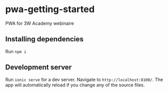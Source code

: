 # pwa-getting-started
PWA for 3W Academy webinaire

## Installing dependencies

Run `npm i`

## Development server

Run `ionic serve` for a dev server. Navigate to `http://localhost:8100/`. The app will automatically reload if you change any of the source files.
